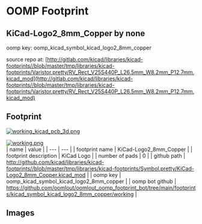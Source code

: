 # OOMP Footprint  
## KiCad-Logo2_8mm_Copper  by none  
  
oomp key: oomp_kicad_symbol_kicad_logo2_8mm_copper  
  
source repo at: [http://gitlab.com/kicad/libraries/kicad-footprints//blob/master/tmp/libraries/kicad-footprints/Varistor.pretty/RV_Rect_V25S440P_L26.5mm_W8.2mm_P12.7mm.kicad_mod](http://gitlab.com/kicad/libraries/kicad-footprints//blob/master/tmp/libraries/kicad-footprints/Varistor.pretty/RV_Rect_V25S440P_L26.5mm_W8.2mm_P12.7mm.kicad_mod)  
## Footprint  
  
[![working_kicad_pcb_3d.png](working_kicad_pcb_3d_600.png)](working_kicad_pcb_3d.png)  
  
[![working.png](working_600.png)](working.png)  
| name | value | 
| --- | --- | 
| footprint name | KiCad-Logo2_8mm_Copper | 
| footprint description | KiCad Logo | 
| number of pads | 0 | 
| github path | http://github.com/kicad/libraries/kicad-footprints//blob/master/tmp/libraries/kicad-footprints/Symbol.pretty/KiCad-Logo2_8mm_Copper.kicad_mod | 
| oomp key | oomp_kicad_symbol_kicad_logo2_8mm_copper | 
| oomp bot github | https://github.com/oomlout/oomlout_oomp_footprint_bot/tree/main/footprints/kicad_symbol_kicad_logo2_8mm_copper/working | 
## Images  
